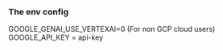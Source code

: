 ### The env config
GOOGLE_GENAI_USE_VERTEXAI=0 (For non GCP cloud users)<br>
GOOGLE_API_KEY = api-key
